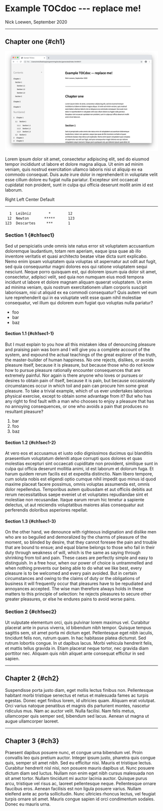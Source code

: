 # Example TOCdoc --- replace me!

Nick Loewen, September 2020

***

## Chapter one {#ch1}

![Test image](../screenshot.png)

Lorem ipsum dolor sit amet, consectetur adipiscing elit, sed do eiusmod tempor incididunt ut labore et dolore magna aliqua. Ut enim ad minim veniam, quis nostrud exercitation ullamco laboris nisi ut aliquip ex ea commodo consequat. Duis aute irure dolor in reprehenderit in voluptate velit esse cillum dolore eu fugiat nulla pariatur. Excepteur sint occaecat cupidatat non proident, sunt in culpa qui officia deserunt mollit anim id est laborum.

  Right  Left         Center     Default
-------  ---------  ----------   -------
      1  Leibniz        *        12
     12  Newton       *****      123
    123  Descartes     ***       1

### Section 1 {#ch1sec1}

Sed ut perspiciatis unde omnis iste natus error sit voluptatem accusantium doloremque laudantium, totam rem aperiam, eaque ipsa quae ab illo inventore veritatis et quasi architecto beatae vitae dicta sunt explicabo. Nemo enim ipsam voluptatem quia voluptas sit aspernatur aut odit aut fugit, sed quia consequuntur magni dolores eos qui ratione voluptatem sequi nesciunt. Neque porro quisquam est, qui dolorem ipsum quia dolor sit amet, consectetur, adipisci velit, sed quia non numquam eius modi tempora incidunt ut labore et dolore magnam aliquam quaerat voluptatem. Ut enim ad minima veniam, quis nostrum exercitationem ullam corporis suscipit laboriosam, nisi ut aliquid ex ea commodi consequatur? Quis autem vel eum iure reprehenderit qui in ea voluptate velit esse quam nihil molestiae consequatur, vel illum qui dolorem eum fugiat quo voluptas nulla pariatur?

* foo
* bar
* baz

#### Section 1.1 {#ch1sec1-1}

But I must explain to you how all this mistaken idea of denouncing pleasure and praising pain was born and I will give you a complete account of the system, and expound the actual teachings of the great explorer of the truth, the master-builder of human happiness. No one rejects, dislikes, or avoids pleasure itself, because it is pleasure, but because those who do not know how to pursue pleasure rationally encounter consequences that are extremely painful. Nor again is there anyone who loves or pursues or desires to obtain pain of itself, because it is pain, but because occasionally circumstances occur in which toil and pain can procure him some great pleasure. To take a trivial example, which of us ever undertakes laborious physical exercise, except to obtain some advantage from it? But who has any right to find fault with a man who chooses to enjoy a pleasure that has no annoying consequences, or one who avoids a pain that produces no resultant pleasure?

1. bar
2. foo
3. baz

#### Section 1.2 {#ch1sec1-2}

At vero eos et accusamus et iusto odio dignissimos ducimus qui blanditiis praesentium voluptatum deleniti atque corrupti quos dolores et quas molestias excepturi sint occaecati cupiditate non provident, similique sunt in culpa qui officia deserunt mollitia animi, id est laborum et dolorum fuga. Et harum quidem rerum facilis est et expedita distinctio. Nam libero tempore, cum soluta nobis est eligendi optio cumque nihil impedit quo minus id quod maxime placeat facere possimus, omnis voluptas assumenda est, omnis dolor repellendus. Temporibus autem quibusdam et aut officiis debitis aut rerum necessitatibus saepe eveniet ut et voluptates repudiandae sint et molestiae non recusandae. Itaque earum rerum hic tenetur a sapiente delectus, ut aut reiciendis voluptatibus maiores alias consequatur aut perferendis doloribus asperiores repellat.

#### Section 1.3 {#ch1sec1-3}

On the other hand, we denounce with righteous indignation and dislike men who are so beguiled and demoralized by the charms of pleasure of the moment, so blinded by desire, that they cannot foresee the pain and trouble that are bound to ensue; and equal blame belongs to those who fail in their duty through weakness of will, which is the same as saying through shrinking from toil and pain. These cases are perfectly simple and easy to distinguish. In a free hour, when our power of choice is untrammelled and when nothing prevents our being able to do what we like best, every pleasure is to be welcomed and every pain avoided. But in certain circumstances and owing to the claims of duty or the obligations of business it will frequently occur that pleasures have to be repudiated and annoyances accepted. The wise man therefore always holds in these matters to this principle of selection: he rejects pleasures to secure other greater pleasures, or else he endures pains to avoid worse pains.

### Section 2 {#ch1sec2}

Ut vulputate elementum orci, quis pulvinar lorem maximus vel. Curabitur placerat ante in purus viverra, id bibendum nibh tempor. Quisque tempus sagittis sem, sit amet porta mi dictum eget. Pellentesque eget nibh iaculis, tincidunt felis non, rutrum quam. In hac habitasse platea dictumst. Sed rutrum lobortis congue. In ut dapibus lacus. Morbi vehicula hendrerit felis, et mattis tellus gravida in. Etiam placerat neque tortor, nec gravida diam porttitor nec. Aliquam quis nibh aliquet ante consequat efficitur in sed sapien.

***

## Chapter 2 {#ch2}

Suspendisse porta justo diam, eget mollis lectus finibus non. Pellentesque habitant morbi tristique senectus et netus et malesuada fames ac turpis egestas. Donec eget finibus lorem, id ultricies quam. Aliquam erat volutpat. Orci varius natoque penatibus et magnis dis parturient montes, nascetur ridiculus mus. Nam ac auctor velit. Nulla facilisi. Nam felis metus, ullamcorper quis semper sed, bibendum sed lacus. Aenean ut magna ut augue ullamcorper laoreet.

***

## Chapter 3 {#ch3}

Praesent dapibus posuere nunc, et congue urna bibendum vel. Proin convallis leo quis pretium auctor. Integer ipsum justo, pharetra quis congue quis, semper sit amet nibh. Sed eu efficitur nisi. Mauris et tristique lectus. Curabitur hendrerit nisl nisi, non posuere mauris dapibus ut. Nunc posuere dictum diam sed luctus. Nullam non enim eget nibh cursus malesuada non sit amet tortor. Nullam tincidunt mi auctor lacinia auctor. Quisque purus arcu, tristique vel risus ac, laoreet pellentesque neque. Pellentesque ornare faucibus eros. Aenean facilisis est non ligula posuere varius. Nullam eleifend ante ac porta sollicitudin. Nunc ultricies rhoncus lectus, vel feugiat turpis ornare sit amet. Mauris congue sapien id orci condimentum sodales. Donec eu mauris urna.
